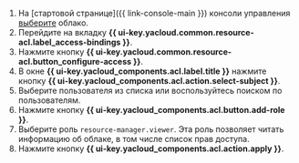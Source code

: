 1. На [стартовой странице]({{ link-console-main }}) консоли управления [выберите](../../resource-manager/operations/cloud/switch-cloud.md) облако.
1. Перейдите на вкладку **{{ ui-key.yacloud.common.resource-acl.label_access-bindings }}**.
1. Нажмите кнопку **{{ ui-key.yacloud.common.resource-acl.button_configure-access }}**.
1. В окне **{{ ui-key.yacloud_components.acl.label.title }}** нажмите кнопку **{{ ui-key.yacloud_components.acl.action.select-subject }}**.
1. Выберите пользователя из списка или воспользуйтесь поиском по пользователям.
1. Нажмите кнопку **{{ ui-key.yacloud_components.acl.button.add-role }}**.
1. Выберите роль `resource-manager.viewer`. Эта роль позволяет читать информацию об облаке, в том числе список прав доступа.
1. Нажмите кнопку **{{ ui-key.yacloud_components.acl.action.apply }}**.